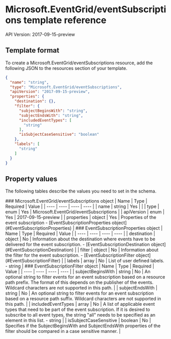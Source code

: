 # Microsoft.EventGrid/eventSubscriptions template reference
API Version: 2017-09-15-preview
## Template format

To create a Microsoft.EventGrid/eventSubscriptions resource, add the following JSON to the resources section of your template.

```json
{
  "name": "string",
  "type": "Microsoft.EventGrid/eventSubscriptions",
  "apiVersion": "2017-09-15-preview",
  "properties": {
    "destination": {},
    "filter": {
      "subjectBeginsWith": "string",
      "subjectEndsWith": "string",
      "includedEventTypes": [
        "string"
      ],
      "isSubjectCaseSensitive": "boolean"
    },
    "labels": [
      "string"
    ]
  }
}
```
## Property values

The following tables describe the values you need to set in the schema.

<a id="Microsoft.EventGrid/eventSubscriptions" />
### Microsoft.EventGrid/eventSubscriptions object
|  Name | Type | Required | Value |
|  ---- | ---- | ---- | ---- |
|  name | string | Yes |  |
|  type | enum | Yes | Microsoft.EventGrid/eventSubscriptions |
|  apiVersion | enum | Yes | 2017-09-15-preview |
|  properties | object | Yes | Properties of the event subscription - [EventSubscriptionProperties object](#EventSubscriptionProperties) |


<a id="EventSubscriptionProperties" />
### EventSubscriptionProperties object
|  Name | Type | Required | Value |
|  ---- | ---- | ---- | ---- |
|  destination | object | No | Information about the destination where events have to be delivered for the event subscription. - [EventSubscriptionDestination object](#EventSubscriptionDestination) |
|  filter | object | No | Information about the filter for the event subscription. - [EventSubscriptionFilter object](#EventSubscriptionFilter) |
|  labels | array | No | List of user defined labels. - string |


<a id="EventSubscriptionFilter" />
### EventSubscriptionFilter object
|  Name | Type | Required | Value |
|  ---- | ---- | ---- | ---- |
|  subjectBeginsWith | string | No | An optional string to filter events for an event subscription based on a resource path prefix.
The format of this depends on the publisher of the events.
Wildcard characters are not supported in this path. |
|  subjectEndsWith | string | No | An optional string to filter events for an event subscription based on a resource path suffix.
Wildcard characters are not supported in this path. |
|  includedEventTypes | array | No | A list of applicable event types that need to be part of the event subscription.
If it is desired to subscribe to all event types, the string "all" needs to be specified as an element in this list. - string |
|  isSubjectCaseSensitive | boolean | No | Specifies if the SubjectBeginsWith and SubjectEndsWith properties of the filter
should be compared in a case sensitive manner. |

